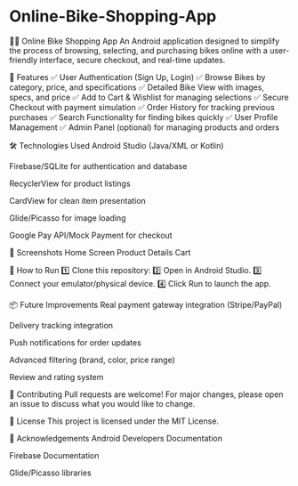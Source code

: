 # Online-Bike-Shopping-App
🚴‍♀️ Online Bike Shopping App
An Android application designed to simplify the process of browsing, selecting, and purchasing bikes online with a user-friendly interface, secure checkout, and real-time updates.

📱 Features
✅ User Authentication (Sign Up, Login)
✅ Browse Bikes by category, price, and specifications
✅ Detailed Bike View with images, specs, and price
✅ Add to Cart & Wishlist for managing selections
✅ Secure Checkout with payment simulation
✅ Order History for tracking previous purchases
✅ Search Functionality for finding bikes quickly
✅ User Profile Management
✅ Admin Panel (optional) for managing products and orders

🛠️ Technologies Used
Android Studio (Java/XML or Kotlin)

Firebase/SQLite for authentication and database

RecyclerView for product listings

CardView for clean item presentation

Glide/Picasso for image loading

Google Pay API/Mock Payment for checkout

📸 Screenshots
Home Screen	Product Details	Cart

🚀 How to Run
1️⃣ Clone this repository:
2️⃣ Open in Android Studio.
3️⃣ Connect your emulator/physical device.
4️⃣ Click Run to launch the app.

📦 Future Improvements
Real payment gateway integration (Stripe/PayPal)

Delivery tracking integration

Push notifications for order updates

Advanced filtering (brand, color, price range)

Review and rating system

🤝 Contributing
Pull requests are welcome! For major changes, please open an issue to discuss what you would like to change.

📄 License
This project is licensed under the MIT License.

🙌 Acknowledgements
Android Developers Documentation

Firebase Documentation

Glide/Picasso libraries
